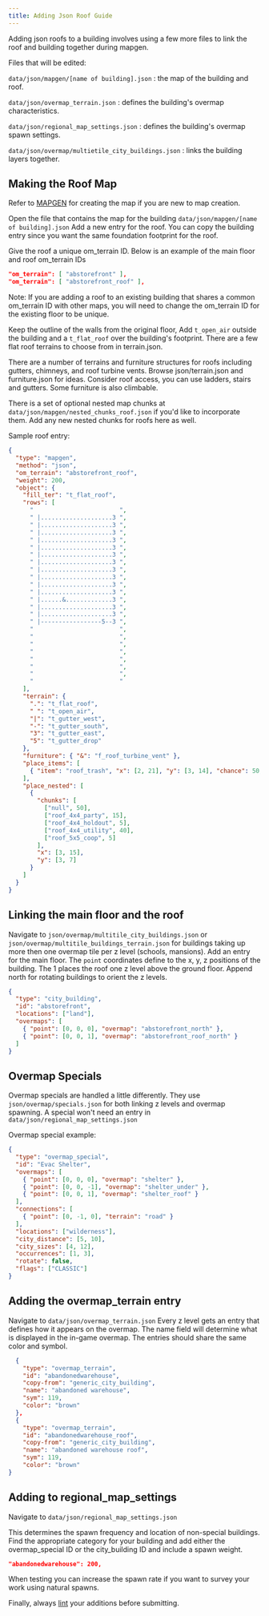 ```yaml
---
title: Adding Json Roof Guide
---
```


Adding json roofs to a building involves using a few more files to link the roof and building
together during mapgen.

Files that will be edited:

`data/json/mapgen/[name of building].json` : the map of the building and roof.

`data/json/overmap_terrain.json` : defines the building's overmap characteristics.

`data/json/regional_map_settings.json` : defines the building's overmap spawn settings.

`data/json/overmap/multietile_city_buildings.json` : links the building layers together.

## Making the Roof Map

Refer to [MAPGEN](../reference/map/mapgen) for creating the map if you are new to map creation.

Open the file that contains the map for the building `data/json/mapgen/[name of building].json` Add
a new entry for the roof. You can copy the building entry since you want the same foundation
footprint for the roof.

Give the roof a unique om_terrain ID. Below is an example of the main floor and roof om_terrain IDs

```json
"om_terrain": [ "abstorefront" ],
"om_terrain": [ "abstorefront_roof" ],
```

Note: If you are adding a roof to an existing building that shares a common om_terrain ID with other
maps, you will need to change the om_terrain ID for the existing floor to be unique.

Keep the outline of the walls from the original floor, Add `t_open_air` outside the building and a
`t_flat_roof` over the building's footprint. There are a few flat roof terrains to choose from in
terrain.json.

There are a number of terrains and furniture structures for roofs including gutters, chimneys, and
roof turbine vents. Browse json/terrain.json and furniture.json for ideas. Consider roof access, you
can use ladders, stairs and gutters. Some furniture is also climbable.

There is a set of optional nested map chunks at `data/json/mapgen/nested_chunks_roof.json` if you'd
like to incorporate them. Add any new nested chunks for roofs here as well.

Sample roof entry:

```json
{
  "type": "mapgen",
  "method": "json",
  "om_terrain": "abstorefront_roof",
  "weight": 200,
  "object": {
    "fill_ter": "t_flat_roof",
    "rows": [
      "                        ",
      " |....................3 ",
      " |....................3 ",
      " |....................3 ",
      " |....................3 ",
      " |....................3 ",
      " |....................3 ",
      " |....................3 ",
      " |....................3 ",
      " |....................3 ",
      " |....................3 ",
      " |....................3 ",
      " |......&.............3 ",
      " |....................3 ",
      " |....................3 ",
      " |-----------------5--3 ",
      "                        ",
      "                        ",
      "                        ",
      "                        ",
      "                        ",
      "                        ",
      "                        ",
      "                        "
    ],
    "terrain": {
      ".": "t_flat_roof",
      " ": "t_open_air",
      "|": "t_gutter_west",
      "-": "t_gutter_south",
      "3": "t_gutter_east",
      "5": "t_gutter_drop"
    },
    "furniture": { "&": "f_roof_turbine_vent" },
    "place_items": [
      { "item": "roof_trash", "x": [2, 21], "y": [3, 14], "chance": 50, "repeat": [1, 3] }
    ],
    "place_nested": [
      {
        "chunks": [
          ["null", 50],
          ["roof_4x4_party", 15],
          ["roof_4x4_holdout", 5],
          ["roof_4x4_utility", 40],
          ["roof_5x5_coop", 5]
        ],
        "x": [3, 15],
        "y": [3, 7]
      }
    ]
  }
}
```

## Linking the main floor and the roof

Navigate to `json/overmap/multitile_city_buildings.json` or
`json/overmap/multitile_buildings_terrain.json` for buildings taking up more then one overmap tile
per z level (schools, mansions). Add an entry for the main floor. The `point` coordinates define to
the x, y, z positions of the building. The 1 places the roof one z level above the ground floor.
Append north for rotating buildings to orient the z levels.

```json
{
  "type": "city_building",
  "id": "abstorefront",
  "locations": ["land"],
  "overmaps": [
    { "point": [0, 0, 0], "overmap": "abstorefront_north" },
    { "point": [0, 0, 1], "overmap": "abstorefront_roof_north" }
  ]
}
```

## Overmap Specials

Overmap specials are handled a little differently. They use `json/overmap/specials.json` for both
linking z levels and overmap spawning. A special won't need an entry in
`data/json/regional_map_settings.json`

Overmap special example:

```json
{
  "type": "overmap_special",
  "id": "Evac Shelter",
  "overmaps": [
    { "point": [0, 0, 0], "overmap": "shelter" },
    { "point": [0, 0, -1], "overmap": "shelter_under" },
    { "point": [0, 0, 1], "overmap": "shelter_roof" }
  ],
  "connections": [
    { "point": [0, -1, 0], "terrain": "road" }
  ],
  "locations": ["wilderness"],
  "city_distance": [5, 10],
  "city_sizes": [4, 12],
  "occurrences": [1, 3],
  "rotate": false,
  "flags": ["CLASSIC"]
}
```

## Adding the overmap_terrain entry

Navigate to `data/json/overmap_terrain.json` Every z level gets an entry that defines how it appears
on the overmap. The name field will determine what is displayed in the in-game overmap. The entries
should share the same color and symbol.

```json
  {
    "type": "overmap_terrain",
    "id": "abandonedwarehouse",
    "copy-from": "generic_city_building",
    "name": "abandoned warehouse",
    "sym": 119,
    "color": "brown"
  },
  {
    "type": "overmap_terrain",
    "id": "abandonedwarehouse_roof",
    "copy-from": "generic_city_building",
    "name": "abandoned warehouse roof",
    "sym": 119,
    "color": "brown"
}
```

## Adding to regional_map_settings

Navigate to `data/json/regional_map_settings.json`

This determines the spawn frequency and location of non-special buildings. Find the appropriate
category for your building and add either the overmap_special ID or the city_building ID and include
a spawn weight.

```json
"abandonedwarehouse": 200,
```

When testing you can increase the spawn rate if you want to survey your work using natural spawns.

Finally, always [lint](http://dev.narc.ro/cataclysm/format.html) your additions before submitting.
